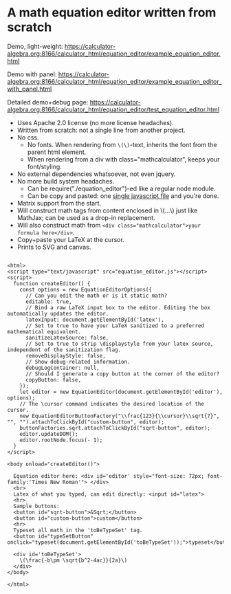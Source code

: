 # A math equation editor written from scratch

Demo, light-weight: https://calculator-algebra.org:8166/calculator_html/equation_editor/example_equation_editor.html

Demo with panel: https://calculator-algebra.org:8166/calculator_html/equation_editor/example_equation_editor_with_panel.html

Detailed demo+debug page: https://calculator-algebra.org:8166/calculator_html/equation_editor/test_equation_editor.html

- Uses Apache 2.0 license (no more license headaches).
- Written from scratch: not a single line from another project.
- No css. 
	- No fonts. When rendering from `\(\)`-text, inherits the font from the parent html element.
	- When rendering from a div with class="mathcalculator", keeps your font/styling.
- No external dependencies whatsoever, not even jquery.
- No more build system headaches.
	- Can be require("./equation_editor")-ed like a regular node module.
	- Can be copy and pasted: one [single javascript file](https://github.com/tmilev/calculator/blob/HEAD/calculator_html/equation_editor/equation_editor.js) and you're done.
- Matrix support from the start.
- Will construct math tags from content enclosed in \\(...\\) just like MathJax; can be used as a drop-in replacement. 
- Will also construct math from ```<div class="mathcalculator">your formula here</div>```.
- Copy+paste your LaTeX at the cursor.
- Prints to SVG and canvas.

```

<html>
<script type="text/javascript" src="equation_editor.js"></script>
<script>
  function createEditor() {
    const options = new EquationEditorOptions({
      // Can you edit the math or is it static math?
      editable: true,
      // Bind a raw LaTeX input box to the editor. Editing the box automatically updates the editor.  
      latexInput: document.getElementById('latex'),
      // Set to true to have your LaTeX sanitized to a preferred mathematical equivalent.
      sanitizeLatexSource: false,
      // Set to true to strip \displaystyle from your latex source, independent of the sanitization flag.
      removeDisplayStyle: false,
      // Show debug-related information.
      debugLogContainer: null,
      // Should I generate a copy button at the corner of the editor?
      copyButton: false,
    });
    let editor = new EquationEditor(document.getElementById('editor'), options);
    // The \cursor command indicates the desired location of the cursor. 
    new EquationEditorButtonFactory("\\frac{123}{\\cursor}\\sqrt{7}", "", "").attachToClickById("custom-button", editor);
    buttonFactories.sqrt.attachToClickById("sqrt-button", editor);
    editor.updateDOM();
    editor.rootNode.focus(- 1);
  }
</script>

<body onload="createEditor()">

  Equation editor here: <div id='editor' style="font-size: 72px; font-family:'Times New Roman'"> </div>
  <br>
  Latex of what you typed, can edit directly: <input id="latex">
  <hr>
  Sample buttons:
  <button id="sqrt-button">&Sqrt;</button>
  <button id="custom-button">custom</button>
  <hr>
  Typeset all math in the 'toBeTypeSet' tag.
  <button id="typeSetButton" onclick="typeset(document.getElementById('toBeTypeSet'));">typeset</button>

  <div id='toBeTypeSet'>
    \(\frac{-b\pm \sqrt{b^2-4ac}}{2a}\)
  </div>
</body>

</html>
```
